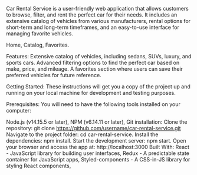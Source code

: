 <!-- @format -->

Car Rental Service is a user-friendly web application that allows customers to browse, filter, and rent the perfect car for their needs. It includes an extensive catalog of vehicles from various manufacturers, rental options for short-term and long-term timeframes, and an easy-to-use interface for managing favorite vehicles.

Home,
Catalog,
Favorites.

Features:
Extensive catalog of vehicles, including sedans, SUVs, luxury, and sports cars.
Advanced filtering options to find the perfect car based on make, price, and mileage.
A favorites section where users can save their preferred vehicles for future reference.

Getting Started:
These instructions will get you a copy of the project up and running on your local machine for development and testing purposes.

Prerequisites:
You will need to have the following tools installed on your computer:

Node.js (v14.15.5 or later),
NPM (v6.14.11 or later),
Git
installation:
Clone the repository:
git clone https://github.com/username/car-rental-service.git
Navigate to the project folder:
cd car-rental-service.
Install the dependencies:
npm install.
Start the development server:
npm start.
Open your browser and access the app at: http://localhost:3000
Built With:
React - JavaScript library for building user interfaces,
Redux - A predictable state container for JavaScript apps,
Styled-components - A CSS-in-JS library for styling React components,

